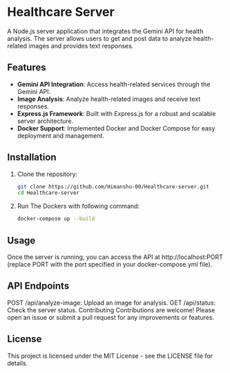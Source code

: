 # Healthcare Server

A Node.js server application that integrates the Gemini API for health analysis. The server allows users to get and post data to analyze health-related images and provides text responses.

## Features

- **Gemini API Integration**: Access health-related services through the Gemini API.
- **Image Analysis**: Analyze health-related images and receive text responses.
- **Express.js Framework**: Built with Express.js for a robust and scalable server architecture.
- **Docker Support**: Implemented Docker and Docker Compose for easy deployment and management.


## Installation

1. Clone the repository:

   ```bash
   git clone https://github.com/Himanshu-00/Healthcare-server.git
   cd Healthcare-server
   
2. Run The Dockers with following command:

   ```bash
   docker-compose up --build
   

## Usage

Once the server is running, you can access the API at http://localhost:PORT (replace PORT with the port specified in your docker-compose.yml file).

## API Endpoints

POST /api/analyze-image: Upload an image for analysis.
GET /api/status: Check the server status.
Contributing
Contributions are welcome! Please open an issue or submit a pull request for any improvements or features.

## License

This project is licensed under the MIT License - see the LICENSE file for details.
